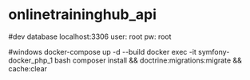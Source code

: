 # onlinetraininghub_api

#dev database
localhost:3306
user: root
pw: root


#windows 
docker-compose up -d --build
docker exec -it symfony-docker_php_1 bash
composer install && doctrine:migrations:migrate && cache:clear






